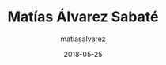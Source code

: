 ---
layout: author
title: "Matías Álvarez Sabaté"
author: matiasalvarez
permalink: /blog/authors/matiasalvarez/
date: 2018-05-25
---